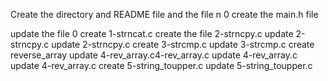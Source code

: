 Create the directory and README file and the file n 0
create the main.h file

update the file 0
create 1-strncat.c
create the file  2-strncpy.c
update  2-strncpy.c
update  2-strncpy.c
create 3-strcmp.c
update 3-strcmp.c
create reverse_array
update 4-rev_array.c4-rev_array.c
update 4-rev_array.c
update 4-rev_array.c
create 5-string_toupper.c
update 5-string_toupper.c
